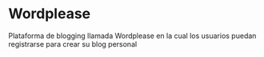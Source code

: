 # Wordplease
Plataforma de blogging llamada Wordplease en la cual los usuarios puedan registrarse para crear su blog personal
